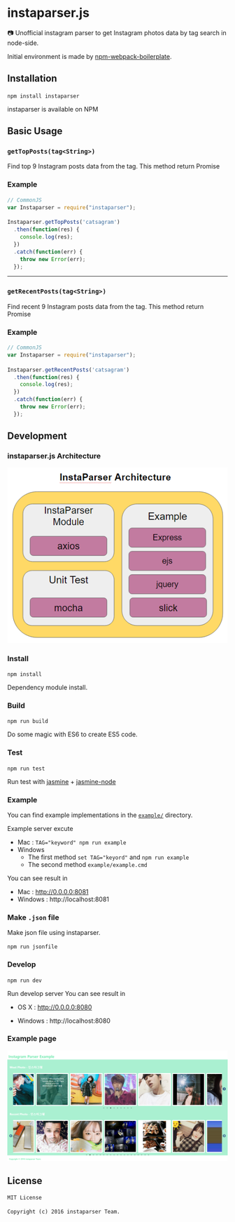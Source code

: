 # instaparser.js
:camera: Unofficial instagram parser to get Instagram photos data by tag search in node-side.

Initial environment is made by [npm-webpack-boilerplate](https://github.com/JeffGuKang/npm-webpack-boilerplate).

## Installation

`npm install instaparser`

instaparser is available on NPM


## Basic Usage
### `getTopPosts(tag<String>)`

Find top 9 Instagram posts data from the tag.
This method return Promise

### Example
```js
// CommonJS
var Instaparser = require("instaparser");

Instaparser.getTopPosts('catsagram')
  .then(function(res) {
    console.log(res);
  })
  .catch(function(err) {
    throw new Error(err);
  });
```

---

### `getRecentPosts(tag<String>)`

Find recent 9 Instagram posts data from the tag.
This method return Promise

### Example
```js
// CommonJS
var Instaparser = require("instaparser");

Instaparser.getRecentPosts('catsagram')
  .then(function(res) {
    console.log(res);
  })
  .catch(function(err) {
    throw new Error(err);
  });
```


## Development

### instaparser.js Architecture
![instaparser.js Architecture](/images/architecture.PNG)

### Install
`npm install`

Dependency module install.

### Build
`npm run build`

Do some magic with ES6 to create ES5 code.

### Test
`npm run test`

Run test with [jasmine](http://jasmine.github.io/2.5/introduction.html) + [jasmine-node](https://github.com/mhevery/jasmine-node)

### Example
You can find example implementations in the [`example/`](example/) directory.

Example server excute
*  Mac : `TAG="keyword" npm run example`
*  Windows
	- The first method `set TAG="keyord"` and `npm run example`
	- The second method `example/example.cmd`

You can see result in
*  Mac : http://0.0.0.0:8081
*  Windows : http://localhost:8081

### Make `.json` file

Make json file using instaparser.

`npm run jsonfile`


### Develop
`npm run dev`

Run develop server
You can see result in

* OS X : http://0.0.0.0:8080

* Windows : http://localhost:8080

### Example page
![example](./images/example.PNG)



## License
```
MIT License

Copyright (c) 2016 instaparser Team.
```
